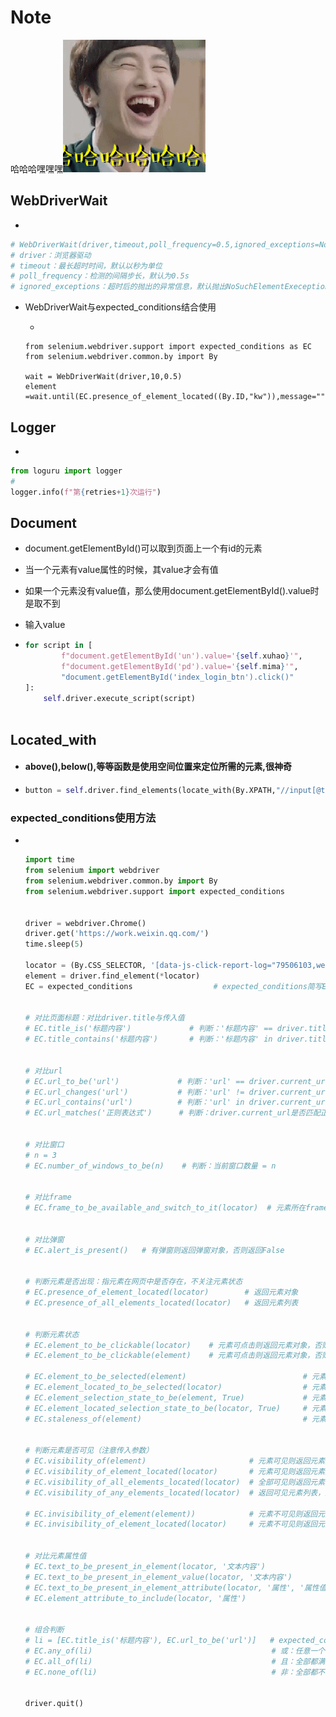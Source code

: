 # Note

哈哈哈嘿嘿嘿![img](../PhotoBed_Typora/Note.assets/qqpyimg1680334539.gif)







## WebDriverWait

- 

  ```python
  # WebDriverWait(driver,timeout,poll_frequency=0.5,ignored_exceptions=None)
  # driver：浏览器驱动
  # timeout：最长超时时间，默认以秒为单位
  # poll_frequency：检测的间隔步长，默认为0.5s
  # ignored_exceptions：超时后的抛出的异常信息，默认抛出NoSuchElementExeception异常。
  ```

- WebDriverWait与expected_conditions结合使用

  - 

  ```
  from selenium.webdriver.support import expected_conditions as EC
  from selenium.webdriver.common.by import By
  
  wait = WebDriverWait(driver,10,0.5)
  element =wait.until(EC.presence_of_element_located((By.ID,"kw")),message="")
  ```

  

## Logger

- 

  ```py
  from loguru import logger
  #
  logger.info(f"第{retries+1}次运行")
  ```

## Document

- document.getElementById()可以取到页面上一个有id的元素

- 当一个元素有value属性的时候，其value才会有值

- 如果一个元素没有value值，那么使用document.getElementById().value时是取不到

- 输入value

- ```py
  for script in [
          f"document.getElementById('un').value='{self.xuhao}'",
          f"document.getElementById('pd').value='{self.mima}'",
          "document.getElementById('index_login_btn').click()"
  ]:
      self.driver.execute_script(script)
      
  ```

## Located_with

- #### above(),below(),等等函数是使用空间位置来定位所需的元素,很神奇

- ```py
  button = self.driver.find_elements(locate_with(By.XPATH,"//input[@type='radio']").below(formErrorContent))[0]
  ```

### expected_conditions使用方法

- ​	

  ```python
  import time
  from selenium import webdriver
  from selenium.webdriver.common.by import By
  from selenium.webdriver.support import expected_conditions
  
  
  driver = webdriver.Chrome()
  driver.get('https://work.weixin.qq.com/')
  time.sleep(5)
  
  locator = (By.CSS_SELECTOR, '[data-js-click-report-log="79506103,web_first_khq_click"]')
  element = driver.find_element(*locator)
  EC = expected_conditions                  # expected_conditions简写EC
  
  
  # 对比页面标题：对比driver.title与传入值
  # EC.title_is('标题内容')             # 判断：'标题内容' == driver.title
  # EC.title_contains('标题内容')       # 判断：'标题内容' in driver.title
  
  
  # 对比url
  # EC.url_to_be('url')             # 判断：'url' == driver.current_url
  # EC.url_changes('url')           # 判断：'url' != driver.current_url
  # EC.url_contains('url')          # 判断：'url' in driver.current_url
  # EC.url_matches('正则表达式')      # 判断：driver.current_url是否匹配正则表达式
  
  
  # 对比窗口
  # n = 3
  # EC.number_of_windows_to_be(n)    # 判断：当前窗口数量 = n
  
  
  # 对比frame
  # EC.frame_to_be_available_and_switch_to_it(locator)  # 元素所在frame可切入则切入并返回True，否则返回False
  
  
  # 对比弹窗
  # EC.alert_is_present()   # 有弹窗则返回弹窗对象，否则返回False
  
  
  # 判断元素是否出现：指元素在网页中是否存在，不关注元素状态
  # EC.presence_of_element_located(locator)        # 返回元素对象
  # EC.presence_of_all_elements_located(locator)   # 返回元素列表
  
  
  # 判断元素状态
  # EC.element_to_be_clickable(locator)    # 元素可点击则返回元素对象，否则返回False
  # EC.element_to_be_clickable(element)    # 元素可点击则返回元素对象，否则返回False
  
  # EC.element_to_be_selected(element)                          # 元素是否被选中
  # EC.element_located_to_be_selected(locator)                  # 元素是否被选中
  # EC.element_selection_state_to_be(element, True)             # 元素是否被选中
  # EC.element_located_selection_state_to_be(locator, True)     # 元素是否被选中
  # EC.staleness_of(element)                                    # 元素不存在
  
  
  # 判断元素是否可见（注意传入参数）
  # EC.visibility_of(element)                       # 元素可见则返回元素对象，否则返回False
  # EC.visibility_of_element_located(locator)       # 元素可见则返回元素对象，否则返回False
  # EC.visibility_of_all_elements_located(locator)  # 全部可见则返回元素列表，否则返回False
  # EC.visibility_of_any_elements_located(locator)  # 返回可见元素列表，无则返回空列表
  
  # EC.invisibility_of_element(element))            # 元素不可见则返回元素对象，否则返回False
  # EC.invisibility_of_element_located(locator)     # 元素不可见则返回元素对象，否则返回False
  
  
  # 对比元素属性值
  # EC.text_to_be_present_in_element(locator, '文本内容')                  # '文本内容' in element.text
  # EC.text_to_be_present_in_element_value(locator, '文本内容')            # '文本内容' in element.get_attribute("value")
  # EC.text_to_be_present_in_element_attribute(locator, '属性', '属性值')   # '属性值'  in element.get_attribute("属性")
  # EC.element_attribute_to_include(locator, '属性')                       # element.get_attribute("属性") is not None
  
  
  # 组合判断
  # li = [EC.title_is('标题内容'), EC.url_to_be('url')]   # expected_conditions列表：['EC1', 'EC2', '...']
  # EC.any_of(li)                                        # 或：任意一个满足则返回True，否则返回False
  # EC.all_of(li)                                        # 且：全部都满足则返回True，否则返回False
  # EC.none_of(li)                                       # 非：全部都不满足则返回True，否则返回False
  
  
  driver.quit()
  ```

  
